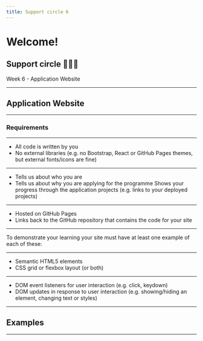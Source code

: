 ```yaml
---
title: Support circle 6
---
```


# Welcome!

## Support circle 👩🏽‍💻

Week 6 - Application Website

---

<!-- {.secondary inverted} -->

## Application Website

---

### Requirements

---

- All code is written by you
- No external libraries (e.g. no Bootstrap, React or GitHub Pages themes, but external fonts/icons are fine)

---

- Tells us about who you are
- Tells us about why you are applying for the programme
  Shows your progress through the application projects (e.g. links to your deployed projects)

---

- Hosted on GitHub Pages
- Links back to the GitHub repository that contains the code for your site

---

To demonstrate your learning your site must have at least one example of each of these:

---

- Semantic HTML5 elements
- CSS grid or flexbox layout (or both)

---

- DOM event listeners for user interaction (e.g. click, keydown)
- DOM updates in response to user interaction (e.g. showing/hiding an element, changing text or styles)

---

## Examples

---

